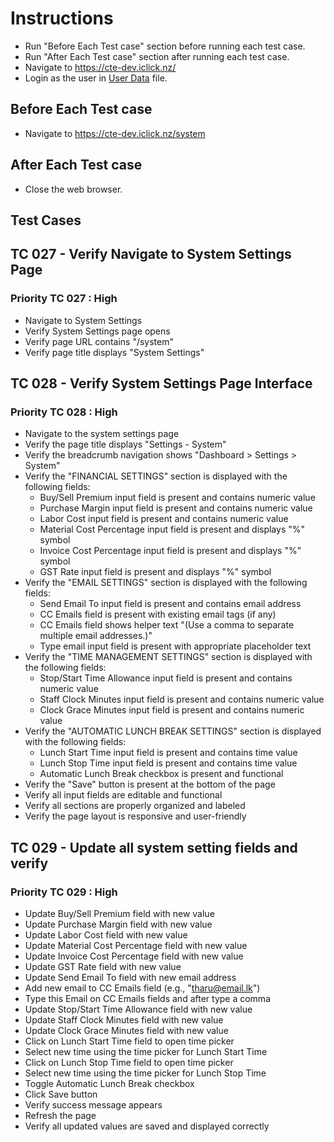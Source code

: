 # Instructions

- Run "Before Each Test case" section before running each test case.
- Run "After Each Test case" section after running each test case.
- Navigate to <https://cte-dev.iclick.nz/>
- Login as the user in [User Data](..\TestData\UserData.md) file.

## Before Each Test case

- Navigate to <https://cte-dev.iclick.nz/system>

## After Each Test case

- Close the web browser.

## Test Cases

## TC 027 - Verify Navigate to System Settings Page

### Priority TC 027 : High

- Navigate to System Settings
- Verify System Settings page opens
- Verify page URL contains "/system"
- Verify page title displays "System Settings"

## TC 028 - Verify System Settings Page Interface

### Priority TC 028 : High

- Navigate to the system settings page
- Verify the page title displays "Settings - System"
- Verify the breadcrumb navigation shows "Dashboard > Settings > System"
- Verify the "FINANCIAL SETTINGS" section is displayed with the following fields:
  - Buy/Sell Premium input field is present and contains numeric value
  - Purchase Margin input field is present and contains numeric value
  - Labor Cost input field is present and contains numeric value
  - Material Cost Percentage input field is present and displays "%" symbol
  - Invoice Cost Percentage input field is present and displays "%" symbol
  - GST Rate input field is present and displays "%" symbol
- Verify the "EMAIL SETTINGS" section is displayed with the following fields:
  - Send Email To input field is present and contains email address
  - CC Emails field is present with existing email tags (if any)
  - CC Emails field shows helper text "(Use a comma to separate multiple email addresses.)"
  - Type email input field is present with appropriate placeholder text
- Verify the "TIME MANAGEMENT SETTINGS" section is displayed with the following fields:
  - Stop/Start Time Allowance input field is present and contains numeric value
  - Staff Clock Minutes input field is present and contains numeric value
  - Clock Grace Minutes input field is present and contains numeric value
- Verify the "AUTOMATIC LUNCH BREAK SETTINGS" section is displayed with the following fields:
  - Lunch Start Time input field is present and contains time value
  - Lunch Stop Time input field is present and contains time value
  - Automatic Lunch Break checkbox is present and functional
- Verify the "Save" button is present at the bottom of the page
- Verify all input fields are editable and functional
- Verify all sections are properly organized and labeled
- Verify the page layout is responsive and user-friendly

## TC 029 - Update all system setting fields and verify

### Priority TC 029 : High

- Update Buy/Sell Premium field with new value
- Update Purchase Margin field with new value
- Update Labor Cost field with new value
- Update Material Cost Percentage field with new value
- Update Invoice Cost Percentage field with new value
- Update GST Rate field with new value
- Update Send Email To field with new email address
- Add new email to CC Emails field (e.g., "<tharu@email.lk>")
- Type this Email on CC Emails fields and after type a comma
- Update Stop/Start Time Allowance field with new value
- Update Staff Clock Minutes field with new value
- Update Clock Grace Minutes field with new value
- Click on Lunch Start Time field to open time picker
- Select new time using the time picker for Lunch Start Time
- Click on Lunch Stop Time field to open time picker  
- Select new time using the time picker for Lunch Stop Time
- Toggle Automatic Lunch Break checkbox
- Click Save button
- Verify success message appears
- Refresh the page
- Verify all updated values are saved and displayed correctly
